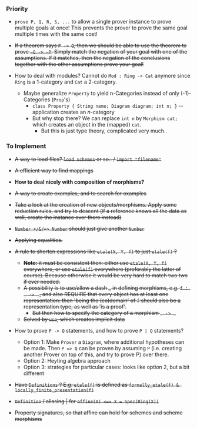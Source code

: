 ### Priority

- `prove P, Q, R, S, ...` to allow a single prover instance to prove multiple goals at once! This prevents the prover to prove the same goal multiple times with the same cost!



- ~~If a theorem says `P -> Q`, then we should be able to use the theorem to prove `~Q -> ~P`. Simply match the negation of your goal with one of the assumptions. If it matches, then the negation of the conclusions together with the other assumptions prove your goal!~~


- How to deal with modules? Cannot do `Mod : Ring -> Cat` anymore since `Ring` is a 1-category and `Cat` a 2-category.
  - Maybe generalize `Property` to yield n-Categories instead of only (-1)-Categories (`Prop`'s)
    - `class Property { String name; Diagram diagram; int n; }` -- application creates an $n$-category
    - But why stop there? We can replace `int n` by `Morphism cat;` which creates an object in the (mapped) `cat`.
      - But this is just type theory, complicated very much..



### To Implement

- ~~A way to load files? `load schemes` or so.. / `import "filename"`~~
- ~~A efficient way to find mappings~~
- **How to deal nicely with composition of morphisms?**
- ~~A way to create examples, and to search for examples~~
- ~~Take a look at the creation of new objects/morphisms. Apply some reduction rules, and try to descent (if a reference knows all the data as well, create the instance over there instead)~~

- ~~`Number +/&/=> Number` should just give another `Number`~~

- ~~Applying equalities.~~

- ~~A rule to shorten expressions like `etale(X, Y, f)` to just `etale(f)` ?~~
  - ~~**Note:** it must be consistent then: either use `etale(X, Y, f)` everywhere, or use `etale(f)` everywhere (preferably the latter of course). Because otherwise it would be very hard to match two two if ever needed.~~
  - ~~A possibility is to use/allow a dash `_` in defining morphisms, e.g. `f : _ -> _​`, and also REQUIRE that every object has at least one representation: then 'being the (co)domain' of `f` should also be a representation type, as well as 'is a proof'.~~
    - ~~But then how to specify the category of a morphism `_ -> _`~~
  - ~~Solved by `use`, which creates implicit data~~



- How to prove `P -> Q` statements, and how to prove `P | Q` statements?
  - Option 1: Make `Prover` a `Diagram`, where additional hypotheses can be made. Then `P => Q` can be proven by assuming `P` (i.e. creating another Prover on top of this, and try to prove P) over there.
  - Option 2: Heyting algebra approach
  - Option 3: strategies for particular cases: looks like option 2, but a bit different



- ~~Have `Definitions` ? E.g. `etale(f)` is defined as `formally_etale(f) & locally_finite_presentation(f)`~~

- ~~`Definition` / aliasing | for `affine(X) <=> X = Spec(Ring(X))`~~
- ~~Property signatures, so that affine can hold for schemes and scheme morphisms~~

